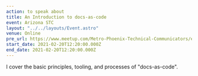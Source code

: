 ```yaml
---
action: to speak about
title: An Introduction to docs-as-code
event: Arizona STC
layout: "../../layouts/Event.astro"
venue: Online
pre_url: https://www.meetup.com/Metro-Phoenix-Technical-Communicators/events/276301189/
start_date: 2021-02-20T12:20:00.000Z
end_date: 2021-02-20T12:20:00.000Z
---
```

I cover the basic principles, tooling, and processes of "docs-as-code".